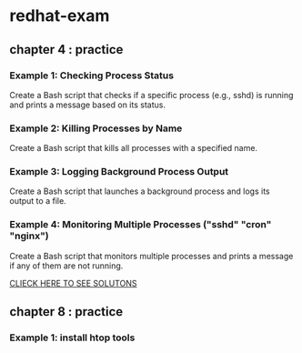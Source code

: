 # redhat-exam

## chapter 4 : practice

### Example 1: Checking Process Status
Create a Bash script that checks if a specific process (e.g., sshd) is running and prints a message based on its status.  

### Example 2: Killing Processes by Name
Create a Bash script that kills all processes with a specified name.

### Example 3: Logging Background Process Output
Create a Bash script that launches a background process and logs its output to a file.

### Example 4: Monitoring Multiple Processes ("sshd" "cron" "nginx")
Create a Bash script that monitors multiple processes and prints a message if any of them are not running.

[CLIECK HERE TO SEE SOLUTONS](./chapter4/README.md)


## chapter 8 : practice
### Example 1: install htop tools